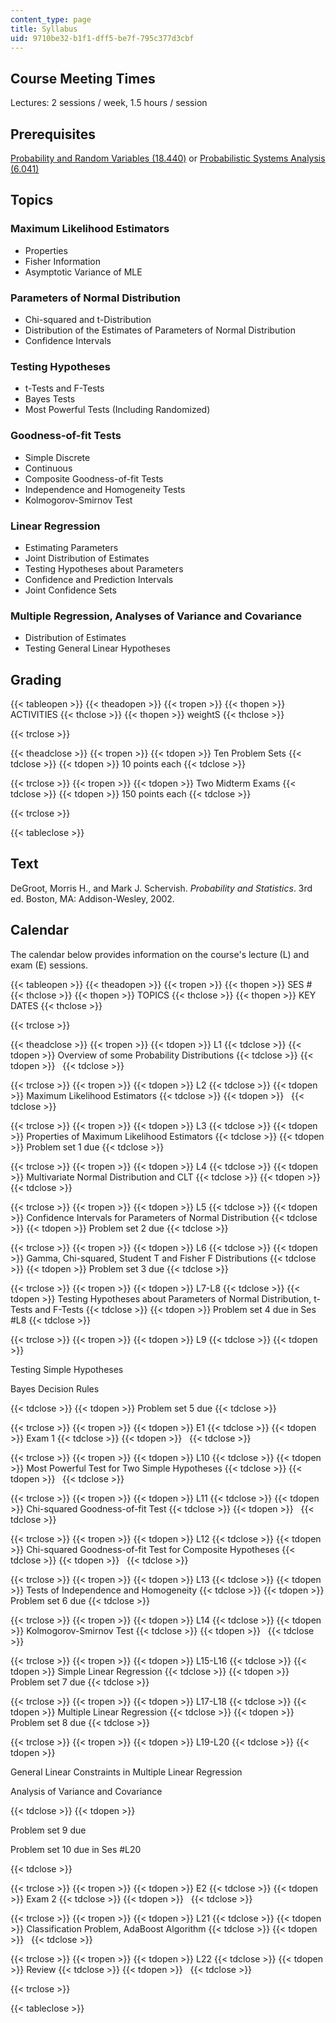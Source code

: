 ```yaml
---
content_type: page
title: Syllabus
uid: 9710be32-b1f1-dff5-be7f-795c377d3cbf
---
```


Course Meeting Times
--------------------

Lectures: 2 sessions / week, 1.5 hours / session

Prerequisites
-------------

[Probability and Random Variables (18.440)](/courses/18-440-probability-and-random-variables-spring-2014) or [Probabilistic Systems Analysis (6.041)](/courses/6-041-probabilistic-systems-analysis-and-applied-probability-spring-2006)

Topics
------

### Maximum Likelihood Estimators

*   Properties
*   Fisher Information
*   Asymptotic Variance of MLE

### Parameters of Normal Distribution

*   Chi-squared and t-Distribution
*   Distribution of the Estimates of Parameters of Normal Distribution
*   Confidence Intervals

### Testing Hypotheses

*   t-Tests and F-Tests
*   Bayes Tests
*   Most Powerful Tests (Including Randomized)

### Goodness-of-fit Tests

*   Simple Discrete
*   Continuous
*   Composite Goodness-of-fit Tests
*   Independence and Homogeneity Tests
*   Kolmogorov-Smirnov Test

### Linear Regression

*   Estimating Parameters
*   Joint Distribution of Estimates
*   Testing Hypotheses about Parameters
*   Confidence and Prediction Intervals
*   Joint Confidence Sets

### Multiple Regression, Analyses of Variance and Covariance

*   Distribution of Estimates
*   Testing General Linear Hypotheses

Grading
-------

{{< tableopen >}}
{{< theadopen >}}
{{< tropen >}}
{{< thopen >}}
ACTIVITIES
{{< thclose >}}
{{< thopen >}}
weightS
{{< thclose >}}

{{< trclose >}}

{{< theadclose >}}
{{< tropen >}}
{{< tdopen >}}
Ten Problem Sets
{{< tdclose >}}
{{< tdopen >}}
10 points each
{{< tdclose >}}

{{< trclose >}}
{{< tropen >}}
{{< tdopen >}}
Two Midterm Exams
{{< tdclose >}}
{{< tdopen >}}
150 points each
{{< tdclose >}}

{{< trclose >}}

{{< tableclose >}}

Text
----

DeGroot, Morris H., and Mark J. Schervish. _Probability and Statistics_. 3rd ed. Boston, MA: Addison-Wesley, 2002.

Calendar
--------

The calendar below provides information on the course's lecture (L) and exam (E) sessions.

{{< tableopen >}}
{{< theadopen >}}
{{< tropen >}}
{{< thopen >}}
SES #
{{< thclose >}}
{{< thopen >}}
TOPICS
{{< thclose >}}
{{< thopen >}}
KEY DATES
{{< thclose >}}

{{< trclose >}}

{{< theadclose >}}
{{< tropen >}}
{{< tdopen >}}
L1
{{< tdclose >}}
{{< tdopen >}}
Overview of some Probability Distributions
{{< tdclose >}}
{{< tdopen >}}
 
{{< tdclose >}}

{{< trclose >}}
{{< tropen >}}
{{< tdopen >}}
L2
{{< tdclose >}}
{{< tdopen >}}
Maximum Likelihood Estimators
{{< tdclose >}}
{{< tdopen >}}
 
{{< tdclose >}}

{{< trclose >}}
{{< tropen >}}
{{< tdopen >}}
L3
{{< tdclose >}}
{{< tdopen >}}
Properties of Maximum Likelihood Estimators
{{< tdclose >}}
{{< tdopen >}}
Problem set 1 due
{{< tdclose >}}

{{< trclose >}}
{{< tropen >}}
{{< tdopen >}}
L4
{{< tdclose >}}
{{< tdopen >}}
Multivariate Normal Distribution and CLT
{{< tdclose >}}
{{< tdopen >}}
 
{{< tdclose >}}

{{< trclose >}}
{{< tropen >}}
{{< tdopen >}}
L5
{{< tdclose >}}
{{< tdopen >}}
Confidence Intervals for Parameters of Normal Distribution
{{< tdclose >}}
{{< tdopen >}}
Problem set 2 due
{{< tdclose >}}

{{< trclose >}}
{{< tropen >}}
{{< tdopen >}}
L6
{{< tdclose >}}
{{< tdopen >}}
Gamma, Chi-squared, Student T and Fisher F Distributions
{{< tdclose >}}
{{< tdopen >}}
Problem set 3 due
{{< tdclose >}}

{{< trclose >}}
{{< tropen >}}
{{< tdopen >}}
L7-L8
{{< tdclose >}}
{{< tdopen >}}
Testing Hypotheses about Parameters of Normal Distribution, t-Tests and F-Tests
{{< tdclose >}}
{{< tdopen >}}
Problem set 4 due in Ses #L8
{{< tdclose >}}

{{< trclose >}}
{{< tropen >}}
{{< tdopen >}}
L9
{{< tdclose >}}
{{< tdopen >}}


Testing Simple Hypotheses

Bayes Decision Rules


{{< tdclose >}}
{{< tdopen >}}
Problem set 5 due
{{< tdclose >}}

{{< trclose >}}
{{< tropen >}}
{{< tdopen >}}
E1
{{< tdclose >}}
{{< tdopen >}}
Exam 1
{{< tdclose >}}
{{< tdopen >}}
 
{{< tdclose >}}

{{< trclose >}}
{{< tropen >}}
{{< tdopen >}}
L10
{{< tdclose >}}
{{< tdopen >}}
Most Powerful Test for Two Simple Hypotheses
{{< tdclose >}}
{{< tdopen >}}
 
{{< tdclose >}}

{{< trclose >}}
{{< tropen >}}
{{< tdopen >}}
L11
{{< tdclose >}}
{{< tdopen >}}
Chi-squared Goodness-of-fit Test
{{< tdclose >}}
{{< tdopen >}}
 
{{< tdclose >}}

{{< trclose >}}
{{< tropen >}}
{{< tdopen >}}
L12
{{< tdclose >}}
{{< tdopen >}}
Chi-squared Goodness-of-fit Test for Composite Hypotheses
{{< tdclose >}}
{{< tdopen >}}
 
{{< tdclose >}}

{{< trclose >}}
{{< tropen >}}
{{< tdopen >}}
L13
{{< tdclose >}}
{{< tdopen >}}
Tests of Independence and Homogeneity
{{< tdclose >}}
{{< tdopen >}}
Problem set 6 due
{{< tdclose >}}

{{< trclose >}}
{{< tropen >}}
{{< tdopen >}}
L14
{{< tdclose >}}
{{< tdopen >}}
Kolmogorov-Smirnov Test
{{< tdclose >}}
{{< tdopen >}}
 
{{< tdclose >}}

{{< trclose >}}
{{< tropen >}}
{{< tdopen >}}
L15-L16
{{< tdclose >}}
{{< tdopen >}}
Simple Linear Regression
{{< tdclose >}}
{{< tdopen >}}
Problem set 7 due
{{< tdclose >}}

{{< trclose >}}
{{< tropen >}}
{{< tdopen >}}
L17-L18
{{< tdclose >}}
{{< tdopen >}}
Multiple Linear Regression
{{< tdclose >}}
{{< tdopen >}}
Problem set 8 due
{{< tdclose >}}

{{< trclose >}}
{{< tropen >}}
{{< tdopen >}}
L19-L20
{{< tdclose >}}
{{< tdopen >}}


General Linear Constraints in Multiple Linear Regression

Analysis of Variance and Covariance


{{< tdclose >}}
{{< tdopen >}}


Problem set 9 due

Problem set 10 due in Ses #L20


{{< tdclose >}}

{{< trclose >}}
{{< tropen >}}
{{< tdopen >}}
E2
{{< tdclose >}}
{{< tdopen >}}
Exam 2
{{< tdclose >}}
{{< tdopen >}}
 
{{< tdclose >}}

{{< trclose >}}
{{< tropen >}}
{{< tdopen >}}
L21
{{< tdclose >}}
{{< tdopen >}}
Classification Problem, AdaBoost Algorithm
{{< tdclose >}}
{{< tdopen >}}
 
{{< tdclose >}}

{{< trclose >}}
{{< tropen >}}
{{< tdopen >}}
L22
{{< tdclose >}}
{{< tdopen >}}
Review
{{< tdclose >}}
{{< tdopen >}}
 
{{< tdclose >}}

{{< trclose >}}

{{< tableclose >}}